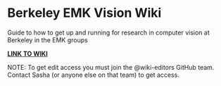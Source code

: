 # Berkeley EMK Vision Wiki
Guide to how to get up and running for research in computer vision at Berkeley in the EMK groups

**[LINK TO WIKI](https://github.com/berkeleyvl/wiki/wiki)**

NOTE: To get edit access you must join the @wiki-editors GitHub team. Contact Sasha (or anyone else on that team) to get access.
